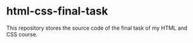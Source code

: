 # html-css-final-task
This repository stores the source code of the final task of my HTML and CSS course.
